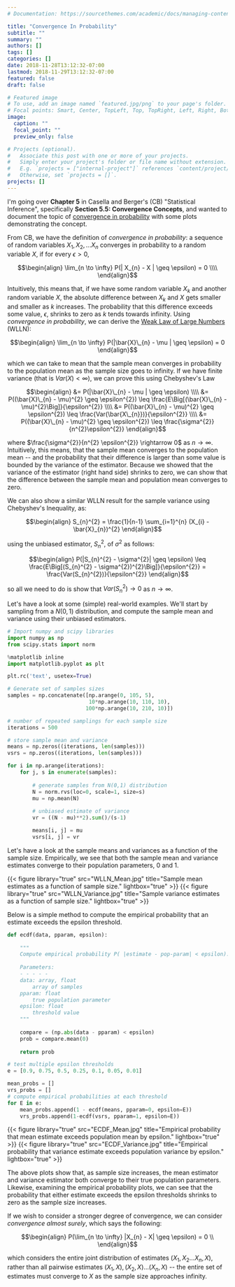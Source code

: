 ```yaml
---
# Documentation: https://sourcethemes.com/academic/docs/managing-content/

title: "Convergence In Probability"
subtitle: ""
summary: ""
authors: []
tags: []
categories: []
date: 2018-11-28T13:12:32-07:00
lastmod: 2018-11-29T13:12:32-07:00
featured: false
draft: false

# Featured image
# To use, add an image named `featured.jpg/png` to your page's folder.
# Focal points: Smart, Center, TopLeft, Top, TopRight, Left, Right, BottomLeft, Bottom, BottomRight.
image:
  caption: ""
  focal_point: ""
  preview_only: false

# Projects (optional).
#   Associate this post with one or more of your projects.
#   Simply enter your project's folder or file name without extension.
#   E.g. `projects = ["internal-project"]` references `content/project/deep-learning/index.md`.
#   Otherwise, set `projects = []`.
projects: []
---
```


I'm going over **Chapter 5** in Casella and Berger's (CB) "Statistical Inference", specifically **Section 5.5: Convergence Concepts**, and wanted to document the topic of [convergence in probability](https://en.wikipedia.org/wiki/Convergence_of_random_variables#Convergence_in_probability) with some plots demonstrating the concept.

From CB, we have the definition of *convergence in probability*: a sequence of random variables $X_{1}, X_{2}, ... X_{n}$ converges in probability to a random variable $X$, if for every $\epsilon > 0$,

$$\begin{align}
\lim_{n \to \infty} P(| X_{n} - X | \geq \epsilon) = 0 \\\\
\end{align}$$

Intuitively, this means that, if we have some random variable $X_{k}$ and another random variable $X$, the absolute difference between $X_{k}$ and $X$ gets smaller and smaller as $k$ increases.  The probability that this difference exceeds some value, $\epsilon$, shrinks to zero as $k$ tends towards infinity.  Using *convergence in probability*, we can derive the [Weak Law of Large Numbers](https://en.wikipedia.org/wiki/Law_of_large_numbers#Weak_law) (WLLN):

$$\begin{align}
\lim_{n \to \infty} P(|\bar{X}\_{n} - \mu | \geq \epsilon) = 0
\end{align}$$

which we can take to mean that the sample mean converges in probability to the population mean as the sample size goes to infinity.  If we have finite variance (that is $Var(X) < \infty$), we can prove this using Chebyshev's Law

$$\begin{align}
 &= P(|\bar{X}\_{n} - \mu | \geq \epsilon) \\\\
 &= P((\bar{X}\_{n} - \mu)^{2} \geq \epsilon^{2}) \leq \frac{E\Big[(\bar{X}\_{n} - \mu)^{2}\Big]}{\epsilon^{2}} \\\\
 &= P((\bar{X}\_{n} - \mu)^{2} \geq \epsilon^{2}) \leq \frac{Var(\bar{X\_{n}})}{\epsilon^{2}} \\\\
 &= P((\bar{X}\_{n} - \mu)^{2} \geq \epsilon^{2}) \leq \frac{\sigma^{2}}{n^{2}\epsilon^{2}}
\end{align}$$

where $\frac{\sigma^{2}}{n^{2} \epsilon^{2}} \rightarrow 0$ as $n \rightarrow \infty$.  Intuitively, this means, that the sample mean converges to the population mean -- and the probability that their difference is larger than some value is bounded by the variance of the estimator.  Because we showed that the variance of the estimator (right hand side) shrinks to zero, we can show that the difference between the sample mean and population mean converges to zero.

We can also show a similar WLLN result for the sample variance using Chebyshev's Inequality, as:

$$\begin{align}
S_{n}^{2} = \frac{1}{n-1} \sum_{i=1}^{n} (X_{i} - \bar{X}_{n})^{2}
\end{align}$$

using the unbiased estimator, $S_{n}^{2}$, of $\sigma^{2}$ as follows:

$$\begin{align}
P(|S_{n}^{2} - \sigma^{2}| \geq \epsilon) \leq \frac{E\Big[(S_{n}^{2} - \sigma^{2})^{2}\Big]}{\epsilon^{2}} = \frac{Var(S_{n}^{2})}{\epsilon^{2}}
\end{align}$$

so all we need to do is show that $Var(S_{n}^{2}) \rightarrow 0$ as $n \rightarrow \infty$.

Let's have a look at some (simple) real-world examples.  We'll start by sampling from a $N(0,1)$ distribution, and compute the sample mean and variance using their unbiased estimators.

```python
# Import numpy and scipy libraries
import numpy as np
from scipy.stats import norm

%matplotlib inline
import matplotlib.pyplot as plt

plt.rc('text', usetex=True)
```

```python
# Generate set of samples sizes
samples = np.concatenate([np.arange(0, 105, 5), 
                          10*np.arange(10, 110, 10),
                         100*np.arange(10, 210, 10)])

# number of repeated samplings for each sample size
iterations = 500

# store sample mean and variance
means = np.zeros((iterations, len(samples)))
vsrs = np.zeros((iterations, len(samples)))

for i in np.arange(iterations):
    for j, s in enumerate(samples):
        
        # generate samples from N(0,1) distribution
        N = norm.rvs(loc=0, scale=1, size=s)
        mu = np.mean(N)
        
        # unbiased estimate of variance
        vr = ((N - mu)**2).sum()/(s-1)

        means[i, j] = mu
        vsrs[i, j] = vr
```

Let's have a look at the sample means and variances as a function of the sample size.  Empirically, we see that both the sample mean and variance estimates converge to their population parameters, 0 and 1.

{{< figure library="true" src="WLLN_Mean.jpg" title="Sample mean estimates as a function of sample size." lightbox="true" >}}
{{< figure library="true" src="WLLN_Variance.jpg" title="Sample variance estimates as a function of sample size." lightbox="true" >}}

Below is a simple method to compute the empirical probability that an estimate exceeds the epsilon threshold.

```python
def ecdf(data, pparam, epsilon):
    
    """
    Compute empirical probability P( |estimate - pop-param| < epsilon).
    
    Parameters:
    - - - - -
    data: array, float
        array of samples
    pparam: float
        true population parameter
    epsilon: float
        threshold value
    """
    
    compare = (np.abs(data - pparam) < epsilon)
    prob = compare.mean(0)
    
    return prob
```

```python
# test multiple epsilon thresholds
e = [0.9, 0.75, 0.5, 0.25, 0.1, 0.05, 0.01]

mean_probs = []
vrs_probs = []
# compute empirical probabilities at each threshold
for E in e:
    mean_probs.append(1 - ecdf(means, pparam=0, epsilon=E))
    vrs_probs.append(1-ecdf(vsrs, pparam=1, epsilon=E))
```

{{< figure library="true" src="ECDF_Mean.jpg" title="Empirical probability that mean estimate exceeds population mean by epsilon." lightbox="true" >}}
{{< figure library="true" src="ECDF_Variance.jpg" title="Empirical probability that variance estimate exceeds population variance by epsilon." lightbox="true" >}}


The above plots show that, as sample size increases, the mean estimator and variance estimator both converge to their true population parameters.  Likewise, examining the empirical probability plots, we can see that the probability that either estimate exceeds the epsilon thresholds shrinks to zero as the sample size increases.

If we wish to consider a stronger degree of convergence, we can consider *convergence almost surely*, which says the following:

$$\begin{align}
P(\lim_{n \to \infty} |X_{n} - X| \geq \epsilon) = 0 \\
\end{align}$$

which considers the entire joint distribution of estimates $( X_{1}, X_{2}...X_{n}, X)$, rather than all pairwise estimates $(X_{1},X), (X_{2},X)... (X_{n},X)$ -- the entire set of estimates must converge to $X$ as the sample size approaches infinity.
